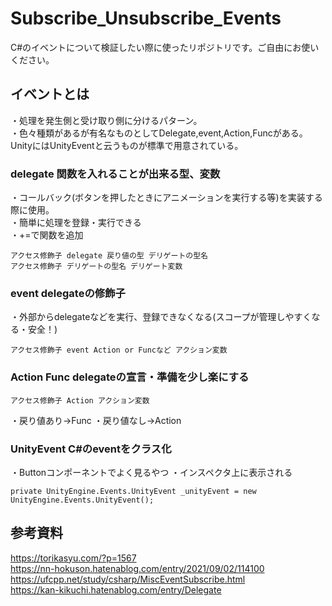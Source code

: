 # Subscribe_Unsubscribe_Events
C#のイベントについて検証したい際に使ったリポジトリです。ご自由にお使いください。

## イベントとは
・処理を発生側と受け取り側に分けるパターン。  
・色々種類があるが有名なものとしてDelegate,event,Action,Funcがある。UnityにはUnityEventと云うものが標準で用意されている。  
### delegate 関数を入れることが出来る型、変数
・コールバック(ボタンを押したときにアニメーションを実行する等)を実装する際に使用。  
・簡単に処理を登録・実行できる  
・+=で関数を追加
```
アクセス修飾子 delegate 戻り値の型 デリゲートの型名  
アクセス修飾子 デリゲートの型名 デリゲート変数  
```
### event delegateの修飾子
・外部からdelegateなどを実行、登録できなくなる(スコープが管理しやすくなる・安全！)
```
アクセス修飾子 event Action or Funcなど アクション変数  
```
### Action Func  delegateの宣言・準備を少し楽にする
```
アクセス修飾子 Action アクション変数  
```
・戻り値あり→Func
・戻り値なし→Action

### UnityEvent C#のeventをクラス化
・Buttonコンポーネントでよく見るやつ
・インスペクタ上に表示される
```
private UnityEngine.Events.UnityEvent _unityEvent = new UnityEngine.Events.UnityEvent();
```

## 参考資料
https://torikasyu.com/?p=1567  
https://nn-hokuson.hatenablog.com/entry/2021/09/02/114100  
https://ufcpp.net/study/csharp/MiscEventSubscribe.html  
https://kan-kikuchi.hatenablog.com/entry/Delegate
